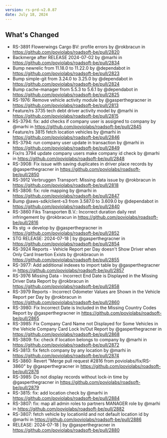 ```yaml
---
version: rs-prd-v2.0.87
date: July 18, 2024
---
```


## What's Changed
* RS-3891 Flowerwings Cargo BV: profile errors by @rokbracun in https://github.com/poviolabs/roadsoft-be/pull/2820
* Backmerge after RELEASE 2024-07-02 by @marhi in https://github.com/poviolabs/roadsoft-be/pull/2834
* Bump newrelic from 11.18.0 to 11.22.0 by @dependabot in https://github.com/poviolabs/roadsoft-be/pull/2823
* Bump simple-git from 3.24.0 to 3.25.0 by @dependabot in https://github.com/poviolabs/roadsoft-be/pull/2824
* Bump cache-manager from 5.5.3 to 5.6.1 by @dependabot in https://github.com/poviolabs/roadsoft-be/pull/2825
* RS-1976: Remove vehicle activity module by @gasperthegracner in https://github.com/poviolabs/roadsoft-be/pull/2813
* Feature/rs 3735 tech debt driver activity model by @marhi in https://github.com/poviolabs/roadsoft-be/pull/2815
* RS-3794: fix: add checks if company user is assigned to company by @marhi in https://github.com/poviolabs/roadsoft-be/pull/2845
* Feature/rs 3815 fetch location vehicles by @marhi in https://github.com/poviolabs/roadsoft-be/pull/2846
* RS-3794: run company user update in transaction by @marhi in https://github.com/poviolabs/roadsoft-be/pull/2849
* Fix/rs 3794 update company users make company id check by @marhi in https://github.com/poviolabs/roadsoft-be/pull/2848
* RS-3908: Fix issue with saving duplicates in driver place records by @gasperthegracner in https://github.com/poviolabs/roadsoft-be/pull/2850
* RS-3912 Verbruggen Transport: Missing data issue by @rokbracun in https://github.com/poviolabs/roadsoft-be/pull/2818
* RS-3806: fix: role mapping by @marhi in https://github.com/poviolabs/roadsoft-be/pull/2847
* Bump @aws-sdk/client-s3 from 3.587.0 to 3.609.0 by @dependabot in https://github.com/poviolabs/roadsoft-be/pull/2840
* RS-3860 Fiks Transporten B.V.: Incorrect duration daily rest infringement by @rokbracun in https://github.com/poviolabs/roadsoft-be/pull/2816
* Rs stg -> develop by @gasperthegracner in https://github.com/poviolabs/roadsoft-be/pull/2852
* STG RELEASE: 2024-07-18 | by @gasperthegracner in https://github.com/poviolabs/roadsoft-be/pull/2854
* RS-3924 Reports - Vehicle Report per Day doesn't Show Driver when Only Card Insertion Exists by @rokbracun in https://github.com/poviolabs/roadsoft-be/pull/2855
* RS-3977: Add additional indexes to import table by @gasperthegracner in https://github.com/poviolabs/roadsoft-be/pull/2857
* RS-3976 Missing Data - Incorrect End Date is Displayed in the Missing Driver Data Report by @rokbracun in https://github.com/poviolabs/roadsoft-be/pull/2858
* RS-3979 Reports - Incorrect Odometer Values are Shown in the Vehicle Report per Day by @rokbracun in https://github.com/poviolabs/roadsoft-be/pull/2860
* RS-3980: Fix Incorrect Date is Included in the Missing Country Codes Report by @gasperthegracner in https://github.com/poviolabs/roadsoft-be/pull/2865
* RS-3985: Fix Company Card Name not Displayed for Some Vehicles in the Vehicle Company Card Lock In/Out Report by @gasperthegracner in https://github.com/poviolabs/roadsoft-be/pull/2868
* RS-3809: fix: check if location belongs to company by @marhi in https://github.com/poviolabs/roadsoft-be/pull/2872
* RS-3813: fix fetch company by any location by @marhi in https://github.com/poviolabs/roadsoft-be/pull/2874
* RS-3860: Revert "Merge pull request #2816 from poviolabs/fix/RS-3860" by @gasperthegracner in https://github.com/poviolabs/roadsoft-be/pull/2876
* RS-3985: Do not display records without lock-in time by @gasperthegracner in https://github.com/poviolabs/roadsoft-be/pull/2879
* RS-3815: fix: add location check by @marhi in https://github.com/poviolabs/roadsoft-be/pull/2884
* RS-3807: fix: map all admin roles to partners MANAGER role by @marhi in https://github.com/poviolabs/roadsoft-be/pull/2882
* RS-3807: fetch vehicle by locationId and not default location id by @marhi in https://github.com/poviolabs/roadsoft-be/pull/2886
* RELEASE: 2024-07-18 | by @gasperthegracner in https://github.com/poviolabs/roadsoft-be/pull/2880